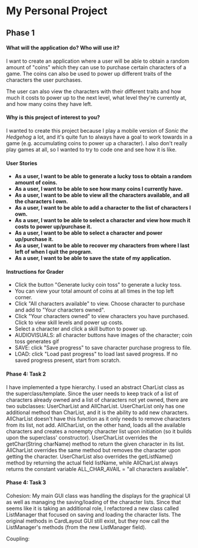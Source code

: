 # My Personal Project

## Phase 1

#### What will the application do? Who will use it?

I want to create an application where a user will be able to obtain a random amount of "coins" which they can use to 
purchase certain characters of a game. 
The coins can also be used to power up different traits of the characters the user purchases.

The user can also view the characters with their different traits and how much it costs to power up to the next level,
what level they're currently at, and how many coins they have left.

#### Why is this project of interest to you?

I wanted to create this project because I play a mobile version of *Sonic the Hedgehog* a lot, and it's quite fun to 
always have a goal to work towards in a game (e.g. accumulating coins to power up a character).
I also don't really play games at all, so I wanted to try to code one and see how it is like.

#### User Stories

- **As a user, I want to be able to generate a lucky toss to obtain a random amount of coins.**
- **As a user, I want to be able to see how many coins I currently have.**
- **As a user, I want to be able to view all the characters available, and all the characters I own.**
- **As a user, I want to be able to add a character to the list of characters I own.**
- **As a user, I want to be able to select a character and view how much it costs to power up/purchase it.**
- **As a user, I want to be able to select a character and power up/purchase it.**
- **As a user, I want to be able to recover my characters from where I last left of when I quit the program.**
- **As a user, I want to be able to save the state of my application.**


#### Instructions for Grader
- Click the button "Generate lucky coin toss" to generate a lucky toss.
- You can view your total amount of coins at all times in the top left corner.
- Click "All characters available" to view. Choose character to purchase and add to "Your characters owned".
- Click "Your characters owned" to view characters you have purchased. Click to view skill levels and power up costs.
- Select a character and click a skill button to power up.
- AUDIOVISUALS: all character buttons have images of the character; coin toss generates gif
- SAVE: click "Save progress" to save character purchase progress to file.
- LOAD: click "Load past progress" to load last saved progress. If no saved progress present, start from scratch.

#### Phase 4: Task 2
I have implemented a type hierarchy. I used an abstract CharList class as the superclass/template. Since the user needs 
to keep track of a list of characters already owned and a list of characters not yet owned, there are two subclasses: 
UserCharList and AllCharList. UserCharList only has one additional method than CharList, and it is the ability to add
new characters. AllCharList doesn't have this function as it only needs to remove characters from its list, not add.
AllCharList, on the other hand, loads all the available characters and creates a nonempty character list upon
 initiation (so it builds upon the superclass' constructor). UserCharList overrides the getChar(String charName) method
 to return the given character in its list. AllCharList overrides the same method but removes the character upon getting
 the character. UserCharList also overrides the getListName() method by returning the actual field listName, while 
 AllCharList always returns the constant variable ALL_CHAR_AVAIL = "all characters available".

#### Phase 4: Task 3
Cohesion: My main GUI class was handling the displays for the graphical UI as well as managing the saving/loading of 
the character lists. Since that seems like it is taking an additional role, I refactored a new class called ListManager
 that focused on saving and loading the character lists. The original methods in CardLayout GUI still exist, but they 
 now call the ListManager's methods (from the new ListManager field).

Coupling: 
